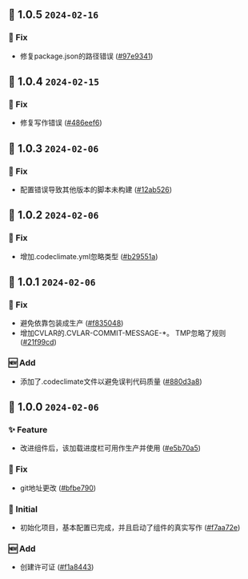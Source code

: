 ## 🎉 1.0.5 `2024-02-16`
### 🐛 Fix
- 修复package.json的路径错误 ([#97e9341](https://github.com/kwooshung/files/commit/97e934155ca5c58c8a54897885dd33705f607f23))

## 🎉 1.0.4 `2024-02-15`
### 🐛 Fix
- 修复写作错误 ([#486eef6](https://github.com/kwooshung/files/commit/486eef6e5c4001a2b162cb6dbd9166a2c47b91cb))

## 🎉 1.0.3 `2024-02-06`
### 🐛 Fix
- 配置错误导致其他版本的脚本未构建 ([#12ab526](https://github.com/kwooshung/files/commit/12ab526cb42551656f6fe74b1943097e6da692f4))

## 🎉 1.0.2 `2024-02-06`
### 🐛 Fix
- 增加.codeclimate.yml忽略类型 ([#b29551a](https://github.com/kwooshung/files/commit/b29551af41dff9b80e71dfa2340956a936285cc5))

## 🎉 1.0.1 `2024-02-06`
### 🐛 Fix
- 避免依靠包装成生产 ([#f835048](https://github.com/kwooshung/files/commit/f835048f01d97bd61af4f9c2dbed503be15f0f7e))
- 增加CVLAR的.CVLAR-COMMIT-MESSAGE-*。 TMP忽略了规则 ([#21f99cd](https://github.com/kwooshung/files/commit/21f99cd742a1c747421f3105b9f28759db848ce9))
### 🆕 Add
- 添加了.codeclimate文件以避免误判代码质量 ([#880d3a8](https://github.com/kwooshung/files/commit/880d3a813d12d0d0a0792f717319db1f808f4997))

## 🎉 1.0.0 `2024-02-06`
### ✨ Feature
- 改进组件后，该加载进度栏可用作生产并使用 ([#e5b70a5](https://github.com/kwooshung/files/commit/e5b70a5bb4c61964628829dc86628bebe0c00dc5))
### 🐛 Fix
- git地址更改 ([#bfbe790](https://github.com/kwooshung/files/commit/bfbe790f772046e63360912c290c819504c353dd))
### 🍻 Initial
- 初始化项目，基本配置已完成，并且启动了组件的真实写作 ([#f7aa72e](https://github.com/kwooshung/files/commit/f7aa72ec18fa74956a55b81367d00f16034fe3f9))
### 🆕 Add
- 创建许可证 ([#f1a8443](https://github.com/kwooshung/files/commit/f1a844357c7101f3ab82716d16610c55e58b0ae1))